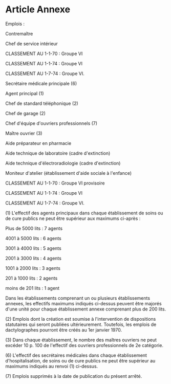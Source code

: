 # Article Annexe

Emplois :

Contremaître

Chef de service intérieur

CLASSEMENT AU 1-1-70 : Groupe VI

CLASSEMENT AU 1-1-74 : Groupe VI

CLASSEMENT AU 1-7-74 : Groupe VI.

Secrétaire médicale principale (6)

Agent principal (1)

Chef de standard téléphonique (2)

Chef de garage (2)

Chef d'équipe d'ouvriers professionnels (7)

Maître ouvrier (3)

Aide préparateur en pharmacie

Aide technique de laboratoire (cadre d'extinction)

Aide technique d'électroradiologie (cadre d'extinction)

Moniteur d'atelier (établissement d'aide sociale à l'enfance)

CLASSEMENT AU 1-1-70 : Groupe VI provisoire

CLASSEMENT AU 1-1-74 : Groupe VI

CLASSEMENT AU 1-7-74 : Groupe VI.

(1) L'effectif des agents principaux dans chaque établissement de soins ou de cure publics ne peut être supérieur aux maximums ci-après :

Plus de 5000 lits : 7 agents

4001 à 5000 lits : 6 agents

3001 à 4000 lits : 5 agents

2001 à 3000 lits : 4 agents

1001 à 2000 lits : 3 agents

201 à 1000 lits : 2 agents

moins de 201 lits : 1 agent

Dans les établissements comprenant un ou plusieurs établissements annexes, les effectifs maximums indiqués ci-dessus peuvent être majorés d'une unité pour chaque établissement annexe comprenant plus de 200 lits.

(2) Emplois dont la création est soumise à l'intervention de dispositions statutaires qui seront publiées ultérieurement. Toutefois, les emplois de dactylographes pourront être créés au 1er janvier 1970.

(3) Dans chaque établissement, le nombre des maîtres ouvriers ne peut excéder 10 p. 100 de l'effectif des ouvriers professionnels de 2e catégorie.

(6) L'effectif des secrétaires médicales dans chaque établissement d'hospitalisation, de soins ou de cure publics ne peut être supérieur au maximums indiqués au renvoi (1) ci-dessus.

(7) Emplois supprimés à la date de publication du présent arrêté.
